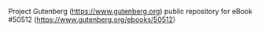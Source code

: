 Project Gutenberg (https://www.gutenberg.org) public repository for
eBook #50512 (https://www.gutenberg.org/ebooks/50512)

